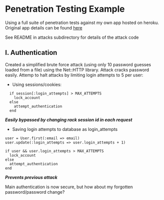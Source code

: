Penetration Testing Example
===========================

Using a full suite of penetration tests against my own app hosted on heroku. Original app details can be found [here](https://github.com/foxjerem/bookmark-manager)

See README in attacks subdirectory for details of the attack code

I. Authentication
-----------------
Created a simplified brute force attack (using only 10 password guesses loaded from a file) using the Net::HTTP library. Attack cracks password easily. Attemp to halt attacks by limiting login attempts to 5 per user:

 - Using sessions/cookies: 
  ```shell
    if session[:login_attempts] > MAX_ATTEMPTS
      lock_account
    else
      attempt_authentication
    end
  ```
  ***Easily bypassed by changing rack session id in each request***

 - Saving login attempts to database as login_attempts
  ```shell
  user = User.first(:email => email)
  user.update(:login_attempts => user.login_attempts + 1)

  if user && user.login_attempts > MAX_ATTEMPTS
    lock_account
  else
    attempt_authentication
  end
  ```
  ***Prevents previous attack***

Main authentication is now secure, but how about my forgotten password/password change?
